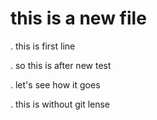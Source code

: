 # this is a new file

. this is first line

. so this is after new test

. let's see how it goes

. this is without git lense

